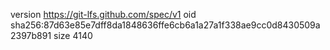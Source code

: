version https://git-lfs.github.com/spec/v1
oid sha256:87d63e85e7dff8da1848636ffe6cb6a1a27a1f338ae9cc0d8430509a2397b891
size 4140
